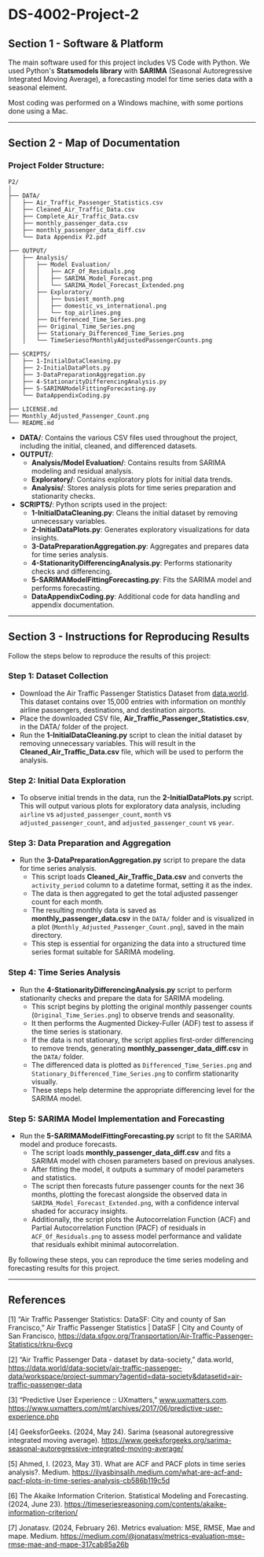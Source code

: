 # DS-4002-Project-2

## Section 1 - Software & Platform

The main software used for this project includes VS Code with Python. We used Python's **Statsmodels library** with **SARIMA** (Seasonal Autoregressive Integrated Moving Average), a forecasting model for time series data with a seasonal element.

Most coding was performed on a Windows machine, with some portions done using a Mac.

---

## Section 2 - Map of Documentation

### Project Folder Structure:

```
P2/
│
├── DATA/
│   ├── Air_Traffic_Passenger_Statistics.csv
│   ├── Cleaned_Air_Traffic_Data.csv
│   ├── Complete_Air_Traffic_Data.csv
│   ├── monthly_passenger_data.csv
│   ├── monthly_passenger_data_diff.csv
│   └── Data Appendix P2.pdf
│
├── OUTPUT/
│   ├── Analysis/
│   │   ├── Model Evaluation/
│   │   │   ├── ACF_Of_Residuals.png
│   │   │   ├── SARIMA_Model_Forecast.png
│   │   │   └── SARIMA_Model_Forecast_Extended.png
│   │   ├── Exploratory/
│   │   │   ├── busiest_month.png
│   │   │   ├── domestic_vs_international.png
│   │   │   └── top_airlines.png
│   │   ├── Differenced_Time_Series.png
│   │   ├── Original_Time_Series.png
│   │   ├── Stationary_Differenced_Time_Series.png
│   │   └── TimeSeriesofMonthlyAdjustedPassengerCounts.png
│
├── SCRIPTS/
│   ├── 1-InitialDataCleaning.py
│   ├── 2-InitialDataPlots.py
│   ├── 3-DataPreparationAggregation.py
│   ├── 4-StationarityDifferencingAnalysis.py
│   ├── 5-SARIMAModelFittingForecasting.py
│   └── DataAppendixCoding.py
│  
├── LICENSE.md
├── Monthly_Adjusted_Passenger_Count.png
└── README.md
```

- **DATA/**: Contains the various CSV files used throughout the project, including the initial, cleaned, and differenced datasets.
- **OUTPUT/**:
  - **Analysis/Model Evaluation/**: Contains results from SARIMA modeling and residual analysis.
  - **Exploratory/**: Contains exploratory plots for initial data trends.
  - **Analysis/**: Stores analysis plots for time series preparation and stationarity checks.
- **SCRIPTS/**: Python scripts used in the project:
  - **1-InitialDataCleaning.py**: Cleans the initial dataset by removing unnecessary variables.
  - **2-InitialDataPlots.py**: Generates exploratory visualizations for data insights.
  - **3-DataPreparationAggregation.py**: Aggregates and prepares data for time series analysis.
  - **4-StationarityDifferencingAnalysis.py**: Performs stationarity checks and differencing.
  - **5-SARIMAModelFittingForecasting.py**: Fits the SARIMA model and performs forecasting.
  - **DataAppendixCoding.py**: Additional code for data handling and appendix documentation.

---

## Section 3 - Instructions for Reproducing Results

Follow the steps below to reproduce the results of this project:

### Step 1: Dataset Collection
- Download the Air Traffic Passenger Statistics Dataset from [data.world](https://data.world/data-society/air-traffic-passenger-data/workspace/project-summary?agentid=data-society&datasetid=air-traffic-passenger-data). This dataset contains over 15,000 entries with information on monthly airline passengers, destinations, and destination airports.
- Place the downloaded CSV file, **Air_Traffic_Passenger_Statistics.csv**, in the DATA/ folder of the project.
- Run the **1-InitialDataCleaning.py** script to clean the initial dataset by removing unnecessary variables. This will result in the **Cleaned_Air_Traffic_Data.csv** file, which will be used to perform the analysis.

### Step 2: Initial Data Exploration
- To observe initial trends in the data, run the **2-InitialDataPlots.py** script. This will output various plots for exploratory data analysis, including `airline` vs `adjusted_passenger_count`, `month` vs `adjusted_passenger_count`, and `adjusted_passenger_count` vs `year`.

### Step 3: Data Preparation and Aggregation
- Run the **3-DataPreparationAggregation.py** script to prepare the data for time series analysis.
  - This script loads **Cleaned_Air_Traffic_Data.csv** and converts the `activity_period` column to a datetime format, setting it as the index.
  - The data is then aggregated to get the total adjusted passenger count for each month.
  - The resulting monthly data is saved as **monthly_passenger_data.csv** in the `DATA/` folder and is visualized in a plot (`Monthly_Adjusted_Passenger_Count.png`), saved in the main directory.
  - This step is essential for organizing the data into a structured time series format suitable for SARIMA modeling.

### Step 4: Time Series Analysis
- Run the **4-StationarityDifferencingAnalysis.py** script to perform stationarity checks and prepare the data for SARIMA modeling.
  - This script begins by plotting the original monthly passenger counts (`Original_Time_Series.png`) to observe trends and seasonality.
  - It then performs the Augmented Dickey-Fuller (ADF) test to assess if the time series is stationary.
  - If the data is not stationary, the script applies first-order differencing to remove trends, generating **monthly_passenger_data_diff.csv** in the `DATA/` folder.
  - The differenced data is plotted as `Differenced_Time_Series.png` and `Stationary_Differenced_Time_Series.png` to confirm stationarity visually.
  - These steps help determine the appropriate differencing level for the SARIMA model.

### Step 5: SARIMA Model Implementation and Forecasting
- Run the **5-SARIMAModelFittingForecasting.py** script to fit the SARIMA model and produce forecasts.
  - The script loads **monthly_passenger_data_diff.csv** and fits a SARIMA model with chosen parameters based on previous analyses.
  - After fitting the model, it outputs a summary of model parameters and statistics.
  - The script then forecasts future passenger counts for the next 36 months, plotting the forecast alongside the observed data in `SARIMA_Model_Forecast_Extended.png`, with a confidence interval shaded for accuracy insights.
  - Additionally, the script plots the Autocorrelation Function (ACF) and Partial Autocorrelation Function (PACF) of residuals in `ACF_Of_Residuals.png` to assess model performance and validate that residuals exhibit minimal autocorrelation.


By following these steps, you can reproduce the time series modeling and forecasting results for this project.

---

## References 
[1] “Air Traffic Passenger Statistics: DataSF: City and county of San Francisco,” Air Traffic Passenger Statistics | DataSF | City and County of San Francisco, https://data.sfgov.org/Transportation/Air-Traffic-Passenger-Statistics/rkru-6vcg

[2] “Air Traffic Passenger Data - dataset by data-society,” data.world, https://data.world/data-society/air-traffic-passenger-data/workspace/project-summary?agentid=data-society&datasetid=air-traffic-passenger-data

[3] “Predictive User Experience :: UXmatters,” www.uxmatters.com. https://www.uxmatters.com/mt/archives/2017/06/predictive-user-experience.php

[4] GeeksforGeeks. (2024, May 24). Sarima (seasonal autoregressive integrated moving average). https://www.geeksforgeeks.org/sarima-seasonal-autoregressive-integrated-moving-average/

[5] Ahmed, I. (2023, May 31). What are ACF and PACF plots in time series analysis?. Medium. https://ilyasbinsalih.medium.com/what-are-acf-and-pacf-plots-in-time-series-analysis-cb586b119c5d 

[6] The Akaike Information Criterion. Statistical Modeling and Forecasting. (2024, June 23). https://timeseriesreasoning.com/contents/akaike-information-criterion/

[7] Jonatasv. (2024, February 26). Metrics evaluation: MSE, RMSE, Mae and mape. Medium. https://medium.com/@jonatasv/metrics-evaluation-mse-rmse-mae-and-mape-317cab85a26b
